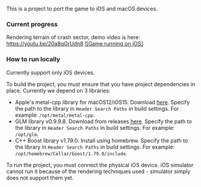 This is a project to port the game to iOS and macOS devices.

### Current progress

Rendering terrain of crash sector, demo video is here: https://youtu.be/20a8qGrUdn8
[![Game running on iOS]]([https://youtu.be/vt5fpE0bzSY](https://youtu.be/20a8qGrUdn8))

### How to run locally

Currently support only iOS devices.

To build the project, you must ensure that you have project dependencies in place. Currently we depend on 3 libraries:
- Apple's metal-cpp library for macOS12/iOS15. Download [here](https://developer.apple.com/metal/cpp/). Specify the path to the library in `Header Search Paths` in build settings. For example: `/opt/metal/metal-cpp`.
- GLM library v0.9.9.8. Download from releases [here](https://github.com/g-truc/glm). Specify the path to the library in `Header Search Paths` in build settings. For example: `/opt/glm`.
- C++ Boost library v1.79.0. Install using homebrew. Specify the path to the library in `Header Search Paths` in build settings. For example: `/opt/homebrew/Cellar/boost/1.79.0/include`.

To run the project, you must connect the physical iOS device. iOS simulator cannot run it because of the rendering techniques used - simulator simply does not support them yet.
